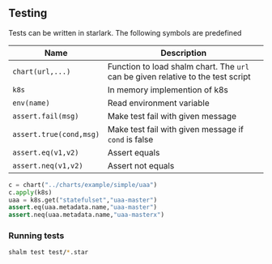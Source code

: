 ## Testing


Tests can be written in starlark.  The following symbols are predefined

| Name                    | Description                                                                      |
|-------------------------|----------------------------------------------------------------------------------|
| `chart(url,...)`        | Function to load shalm chart. The `url` can be given relative to the test script |
| `k8s`                   | In memory implemention of k8s                                                    |
| `env(name)`             | Read environment variable                                                        |
| `assert.fail(msg)`      | Make test fail with given message                                                |
| `assert.true(cond,msg)` | Make test fail with given message if `cond` is false                             |
| `assert.eq(v1,v2)`      | Assert equals                                                                    |
| `assert.neq(v1,v2)`     | Assert not equals                                                                |

```python
c = chart("../charts/example/simple/uaa")
c.apply(k8s)
uaa = k8s.get("statefulset","uaa-master")
assert.eq(uaa.metadata.name,"uaa-master")
assert.neq(uaa.metadata.name,"uaa-masterx")
```

### Running tests

```bash
shalm test test/*.star
```
